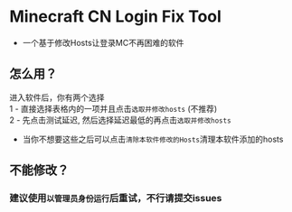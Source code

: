 # Minecraft CN Login Fix Tool 
- 一个基于修改Hosts让登录MC不再困难的软件

## 怎么用？
进入软件后，你有两个选择  
1 - 直接选择表格内的一项并且点击`选取并修改hosts` (不推荐)  
2 - 先点击测试延迟, 然后选择延迟最低的再点击`选取并修改hosts`

- 当你不想要这些之后可以点击`清除本软件修改的Hosts`清理本软件添加的hosts

## 不能修改？
### 建议使用`以管理员身份运行`后重试，不行请提交issues